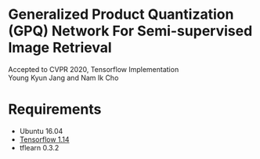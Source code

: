 # Generalized Product Quantization (GPQ) Network For Semi-supervised Image Retrieval
Accepted to CVPR 2020, Tensorflow Implementation  
Young Kyun Jang and Nam Ik Cho

# Requirements
- Ubuntu 16.04
- [Tensorflow 1.14](http://www.tensorflow.org/)
- tflearn 0.3.2
